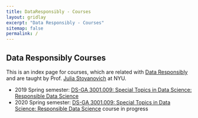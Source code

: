 ```yaml
---
title: DataResponsibly - Courses
layout: gridlay
excerpt: "Data Responsibly - Courses"
sitemap: false
permalink: /
---
```



## Data Responsibly Courses


This is an index page for courses, which are related with [Data Responsibly](https://dataresponsibly.github.io/) and are taught by Prof. [Julia Stoyanovich](http://stoyanovich.org/) at NYU. 


* 2019 Spring semester: [DS-GA 3001.009: Special Topics in Data Science: Responsible Data Science](https://dataresponsibly.github.io/courses/spring19)
* 2020 Spring semester: [DS-GA 3001.009: Special Topics in Data Science: Responsible Data Science](https://dataresponsibly.github.io/courses/spring20) course in progress

<br/><br/>
<br/><br/>
<br/><br/>
<br/><br/>
<br/><br/>
<br/><br/>
<br/><br/>
<br/><br/>
<br/><br/>
<br/><br/>
<br/><br/>
<br/><br/>
<br/><br/>
<br/><br/>
<br/><br/>













































